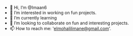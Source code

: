 - 👋 Hi, I’m @Imaan6
- 👀 I’m interested in working on fun projects.
- 🌱 I’m currently learning <!--- front end developement. --->
- 💞️ I’m looking to collaborate on fun and interesting projects.
- 📫 How to reach me: 'elmohalilimane@gmail.com'.

<!---
Imaan6/Imaan6 is a ✨ special ✨ repository because its `README.md` (this file) appears on your GitHub profile.
You can click the Preview link to take a look at your changes.
--->
